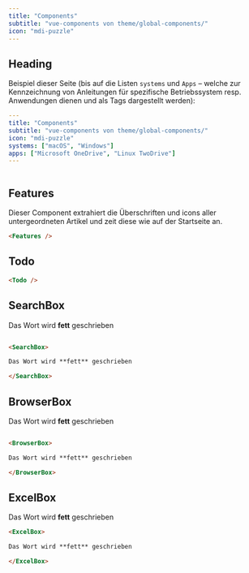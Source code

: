 ```yaml
---
title: "Components"
subtitle: "vue-components von theme/global-components/"
icon: "mdi-puzzle"
---
```




## Heading
Beispiel dieser Seite (bis auf die Listen `systems` und `Apps` – welche zur Kennzeichnung von Anleitungen für spezifische Betriebssystem resp. Anwendungen dienen und als Tags dargestellt werden):

``` yaml
---
title: "Components"
subtitle: "vue-components von theme/global-components/"
icon: "mdi-puzzle"
systems: ["macOS", "Windows"]
apps: ["Microsoft OneDrive", "Linux TwoDrive"]
---
```

``` md

```


## Features
Dieser Component extrahiert die Überschriften und icons aller untergeordneten Artikel und zeit diese wie auf der Startseite an.

``` md
<Features />
```

## Todo

<Todo />

``` md
<Todo />
```



## SearchBox

<SearchBox>

Das Wort wird **fett** geschrieben

</SearchBox>

``` md

<SearchBox>

Das Wort wird **fett** geschrieben

</SearchBox>

```

## BrowserBox

<BrowserBox>

Das Wort wird **fett** geschrieben

</BrowserBox>

``` md

<BrowserBox>

Das Wort wird **fett** geschrieben

</BrowserBox>

```

## ExcelBox

<ExcelBox>

Das Wort wird **fett** geschrieben

</ExcelBox>

``` md
<ExcelBox>

Das Wort wird **fett** geschrieben

</ExcelBox>
```
